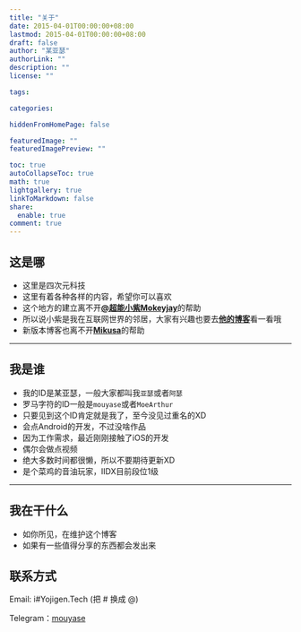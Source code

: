 ```yaml
---
title: "关于"
date: 2015-04-01T00:00:00+08:00
lastmod: 2015-04-01T00:00:00+08:00
draft: false
author: "某亚瑟"
authorLink: ""
description: ""
license: ""

tags: 

categories: 

hiddenFromHomePage: false

featuredImage: ""
featuredImagePreview: ""

toc: true
autoCollapseToc: true
math: true
lightgallery: true
linkToMarkdown: false
share:
  enable: true
comment: true
---
```


## 这是哪
 - 这里是四次元科技
 - 这里有着各种各样的内容，希望你可以喜欢
 - 这个地方的建立离不开[**@超能小紫Mokeyjay**](https://www.mokeyjay.com)的帮助
 - 所以说小紫是我在互联网世界的邻居，大家有兴趣也要去[**他的博客**](https://www.mokeyjay.com)看一看哦
 - 新版本博客也离不开[**Mikusa**](https://www.himiku.com/)的帮助

------------

## 我是谁
 - 我的ID是某亚瑟，一般大家都叫我`亚瑟`或者`阿瑟`
 - 罗马字符的ID一般是`mouyase`或者`MoeArthur`
 - 只要见到这个ID肯定就是我了，至今没见过重名的XD
 - 会点Android的开发，不过没啥作品
 - 因为工作需求，最近刚刚接触了iOS的开发
 - 偶尔会做点视频
 - 绝大多数时间都很懒，所以不要期待更新XD
 - 是个菜鸡的音油玩家，IIDX目前段位1级

------------

## 我在干什么
 - 如你所见，在维护这个博客
 - 如果有一些值得分享的东西都会发出来


## 联系方式

Email: i#Yojigen.Tech (把 # 换成 @)

Telegram：[mouyase](https://t.me/mouyase)